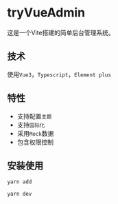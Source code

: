 # tryVueAdmin
这是一个Vite搭建的简单后台管理系统。

## 技术
使用`Vue3`，`Typescript`，`Element plus`

## 特性
- 支持配置`主题`
- 支持`国际化`
- 采用`Mock`数据
- 包含权限控制

## 安装使用
```
yarn add

yarn dev
```
